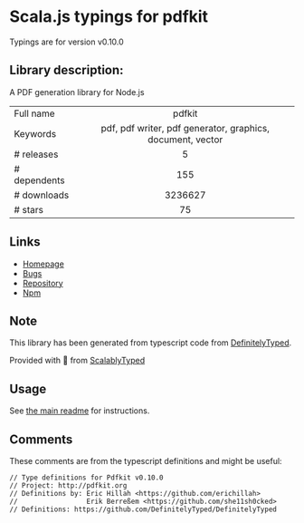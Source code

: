 
# Scala.js typings for pdfkit

Typings are for version v0.10.0

## Library description:
A PDF generation library for Node.js

|                    |                 |
| ------------------ | :-------------: |
| Full name          | pdfkit |
| Keywords           | pdf, pdf writer, pdf generator, graphics, document, vector |
| # releases         | 5 |
| # dependents       | 155 |
| # downloads        | 3236627 |
| # stars            | 75 |

## Links
- [Homepage](http://pdfkit.org/)
- [Bugs](https://github.com/foliojs/pdfkit/issues)
- [Repository](https://github.com/foliojs/pdfkit)
- [Npm](https://www.npmjs.com/package/pdfkit)
    


## Note
This library has been generated from typescript code from [DefinitelyTyped](https://definitelytyped.org).

Provided with :purple_heart: from [ScalablyTyped](https://github.com/oyvindberg/ScalablyTyped)

## Usage
See [the main readme](../../readme.md) for instructions.

## Comments

These comments are from the typescript definitions and might be useful:
```
// Type definitions for Pdfkit v0.10.0
// Project: http://pdfkit.org
// Definitions by: Eric Hillah <https://github.com/erichillah>
//                 Erik Berreßem <https://github.com/she11sh0cked>
// Definitions: https://github.com/DefinitelyTyped/DefinitelyTyped

```

